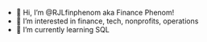 - 👋 Hi, I’m @RJLfinphenom aka Finance Phenom!
- 👀 I’m interested in finance, tech, nonprofits, operations
- 🌱 I’m currently learning SQL


<!---
RJLfinphenom/RJLfinphenom is a ✨ special ✨ repository because its `README.md` (this file) appears on your GitHub profile.
You can click the Preview link to take a look at your changes.
--->
